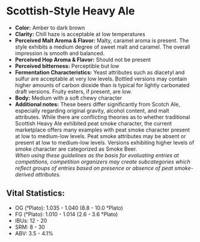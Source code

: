 # Scottish-Style Heavy Ale

- **Color:** Amber to dark brown
- **Clarity:** Chill haze is acceptable at low temperatures
- **Perceived Malt Aroma & Flavor:** Malty, caramel aroma is present. The style exhibits a medium degree of sweet malt and caramel. The overall impression is smooth and balanced.
- **Perceived Hop Aroma & Flavor:** Should not be present
- **Perceived bitterness:** Perceptible but low
- **Fermentation Characteristics:** Yeast attributes such as diacetyl and sulfur are acceptable at very low levels. Bottled versions may contain higher amounts of carbon dioxide than is typical for lightly carbonated draft versions. Fruity esters, if present, are low.
- **Body:** Medium with a soft chewy character
- **Additional notes:** These beers differ significantly from Scotch Ale, especially regarding original gravity, alcohol content, and malt attributes. While there are conflicting theories as to whether traditional Scottish Heavy Ale exhibited peat smoke character, the current marketplace offers many examples with peat smoke character present at low to medium-low levels. Peat smoke attributes may be absent or present at low to medium-low levels. Versions exhibiting higher levels of smoke character are categorized as Smoke Beer. <br/>
_When using these guidelines as the basis for evaluating entries at competitions, competition organizers may create subcategories which reflect groups of entries based on presence or absence of peat smoke-derived attributes._

## Vital Statistics:

- OG (°Plato): 1.035 - 1.040 (8.8 - 10.0 °Plato)
- FG (°Plato): 1.010 - 1.014 (2.6 - 3.6 °Plato)
- IBUs: 12 - 20
- SRM: 8 - 30
- ABV: 3.5 - 4.1%
